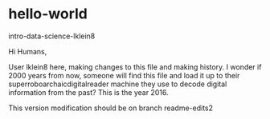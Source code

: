 # hello-world
intro-data-science-lklein8

Hi Humans, 

User lklein8 here, making changes to this file and making history. I wonder if 2000 years from now, someone will find this file and load it up to their superroboarchaicdigitalreader machine they use to decode digital information from the past? This is the year 2016. 

This version modification should be on branch readme-edits2
